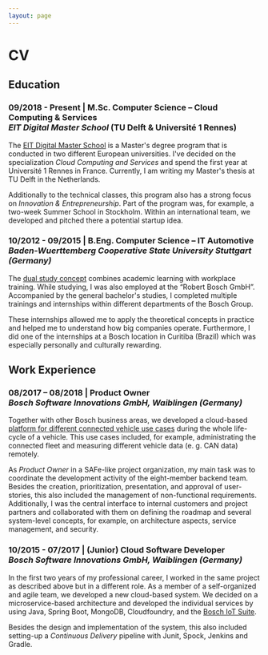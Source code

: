 ```yaml
---
layout: page
---
```


# CV
## Education
### 09/2018 - Present | M.Sc. Computer Science – Cloud Computing & Services <br /> _EIT Digital Master School_ (TU Delft & Université 1 Rennes)

The [EIT Digital Master School](https://masterschool.eitdigital.eu/) is a Master's degree program that is conducted in two different European universities. I've decided on the specialization _Cloud Computing and Services_ and spend the first year at Université 1 Rennes in France. Currently, I am writing my Master's thesis at TU Delft in the Netherlands.

Additionally to the technical classes, this program also has a strong focus on _Innovation & Entrepreneurship_. Part of the program was, for example, a two-week Summer School in Stockholm. Within an international team, we developed and pitched there a potential startup idea.

### 10/2012 - 09/2015 | B.Eng. Computer Science – IT Automotive <br/> _Baden-Wuerttemberg Cooperative State University Stuttgart (Germany)_

The [dual study concept](https://www.dhbw-stuttgart.de/zielgruppen/international-visitors/overview/) combines academic learning with workplace training. While studying, I was also employed at the “Robert Bosch GmbH”. Accompanied by the general bachelor's studies, I completed multiple trainings and internships within different departments of the Bosch Group.

These internships allowed me to apply the theoretical concepts in practice and helped me to understand how big companies operate. Furthermore, I did one of the internships at a Bosch location in Curitiba (Brazil) which was especially personally and culturally rewarding.

## Work Experience
### 08/2017 – 08/2018 | Product Owner <br /> _Bosch Software Innovations GmbH, Waiblingen (Germany)_

Together with other Bosch business areas, we developed a cloud-based [platform for different connected vehicle use cases](https://www.bosch-mobility-solutions.com/en/products-and-services/mobility-services/vehicle-management-solution/) during the whole life-cycle of a vehicle. This use cases included, for example, administrating the connected fleet and measuring different vehicle data (e. g. CAN data) remotely.

As _Product Owner_ in a SAFe-like project organization, my main task was to coordinate the development activity of the eight-member backend team. Besides the creation, prioritization, presentation, and approval of user-stories, this also included the management of non-functional requirements. Additionally, I was the central interface to internal customers and project partners and collaborated with them on defining the roadmap and several system-level concepts, for example, on architecture aspects, service management, and security.

### 10/2015 - 07/2017 |	(Junior) Cloud Software Developer <br /> _Bosch Software Innovations GmbH, Waiblingen (Germany)_ 

In the first two years of my professional career, I worked in the same project as described above but in a different role. As a member of a self-organized and agile team, we developed a new cloud-based system. We decided on a microservice-based architecture and developed the individual services by using Java, Spring Boot, MongoDB, Cloudfoundry, and the [Bosch IoT Suite](https://www.bosch-iot-suite.com).

Besides the design and implementation of the system, this also included setting-up a _Continuous Delivery_ pipeline with Junit, Spock, Jenkins and Gradle. 
